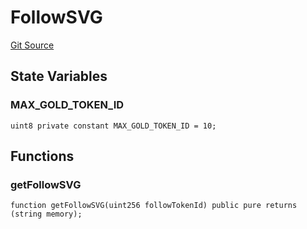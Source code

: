 # FollowSVG
[Git Source](https://github.com/digiv3rse/protocol-contracts/blob/0d518167a484d4368bad0990424be098fe779fa4/contracts/libraries/svgs/Follow/FollowSVG.sol)


## State Variables
### MAX_GOLD_TOKEN_ID

```solidity
uint8 private constant MAX_GOLD_TOKEN_ID = 10;
```


## Functions
### getFollowSVG


```solidity
function getFollowSVG(uint256 followTokenId) public pure returns (string memory);
```

